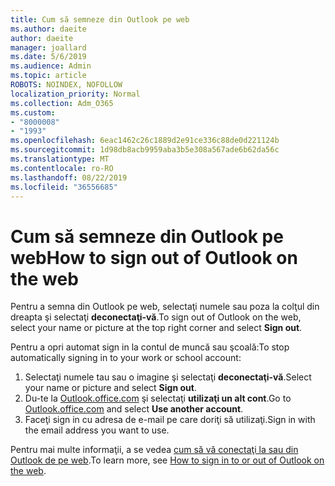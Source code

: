 ```yaml
---
title: Cum să semneze din Outlook pe web
ms.author: daeite
author: daeite
manager: joallard
ms.date: 5/6/2019
ms.audience: Admin
ms.topic: article
ROBOTS: NOINDEX, NOFOLLOW
localization_priority: Normal
ms.collection: Adm_O365
ms.custom:
- "8000008"
- "1993"
ms.openlocfilehash: 6eac1462c26c1889d2e91ce336c88de0d221124b
ms.sourcegitcommit: 1d98db8acb9959aba3b5e308a567ade6b62da56c
ms.translationtype: MT
ms.contentlocale: ro-RO
ms.lasthandoff: 08/22/2019
ms.locfileid: "36556685"
---
```

# <a name="how-to-sign-out-of-outlook-on-the-web"></a><span data-ttu-id="fdf9b-102">Cum să semneze din Outlook pe web</span><span class="sxs-lookup"><span data-stu-id="fdf9b-102">How to sign out of Outlook on the web</span></span>

<span data-ttu-id="fdf9b-103">Pentru a semna din Outlook pe web, selectaţi numele sau poza la colţul din dreapta şi selectaţi **deconectaţi-vă**.</span><span class="sxs-lookup"><span data-stu-id="fdf9b-103">To sign out of Outlook on the web, select your name or picture at the top right corner and select **Sign out**.</span></span>

<span data-ttu-id="fdf9b-104">Pentru a opri automat sign in la contul de muncă sau şcoală:</span><span class="sxs-lookup"><span data-stu-id="fdf9b-104">To stop automatically signing in to your work or school account:</span></span>

1. <span data-ttu-id="fdf9b-105">Selectaţi numele tau sau o imagine şi selectaţi **deconectaţi-vă**.</span><span class="sxs-lookup"><span data-stu-id="fdf9b-105">Select your name or picture and select **Sign out**.</span></span>
1. <span data-ttu-id="fdf9b-106">Du-te la [Outlook.office.com](https://outlook.office.com/) şi selectaţi **utilizaţi un alt cont**.</span><span class="sxs-lookup"><span data-stu-id="fdf9b-106">Go to [Outlook.office.com](https://outlook.office.com/) and select **Use another account**.</span></span>
1. <span data-ttu-id="fdf9b-107">Faceţi sign in cu adresa de e-mail pe care doriţi să utilizaţi.</span><span class="sxs-lookup"><span data-stu-id="fdf9b-107">Sign in with the email address you want to use.</span></span>

<span data-ttu-id="fdf9b-108">Pentru mai multe informaţii, a se vedea [cum să vă conectaţi la sau din Outlook de pe web](https://support.office.com/article/763fab4d-0138-4814-b450-37fc286bcb79).</span><span class="sxs-lookup"><span data-stu-id="fdf9b-108">To learn more, see [How to sign in to or out of Outlook on the web](https://support.office.com/article/763fab4d-0138-4814-b450-37fc286bcb79).</span></span>